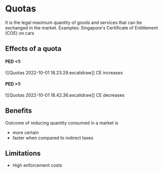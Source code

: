 # Quotas
It is the legal maximum quantity of goods and services that can be exchanged in the market.
Examples: Singapore's Certificate of Entitlement (COE) on cars

## Effects of a quota
#### PED <1:
![[Quotas 2022-10-01 18.23.29.excalidraw]]
CE increases
#### PED >1:
![[Quotas 2022-10-01 18.42.36.excalidraw]]
CE decreases

## Benefits
Outcome of reducing quantity consumed in a market is
- more certain
- faster
when compared to indirect taxes

## Limitations
- High enforcement costs